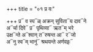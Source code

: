 +++
title = "०१ प्र वः"

+++
प्र᳓ व स्प᳓ळ् अक्रन् सुविता᳓य दाव᳓ने  
अ᳓र्चा दिवे᳓ प्र᳓ पृथिव्या᳓ ऋत᳓म् भरे  
उक्ष᳓न्ते अ᳓श्वान् त᳓रुषन्त आ᳓ र᳓जो  
अ᳓नु स्व᳓म् भानुं᳓ श्रथयन्ते अर्णवइः᳓
